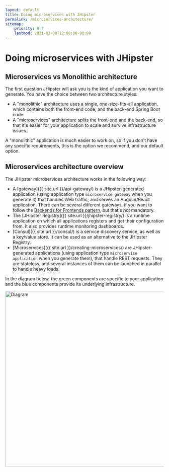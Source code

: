 ```yaml
---
layout: default
title: Doing microservices with JHipster
permalink: /microservices-architecture/
sitemap:
    priority: 0.7
    lastmod: 2021-03-08T12:00:00-00:00
---
```


# <i class="fa fa-sitemap"></i> Doing microservices with JHipster

## <a name="microservices_vs_monolithic"></a> Microservices vs Monolithic architecture

The first question JHipster will ask you is the kind of application you want to generate. You have the choice between two architecture styles:

- A "monolithic" architecture uses a single, one-size-fits-all application, which contains both the front-end code, and the back-end Spring Boot code.
- A "microservices" architecture splits the front-end and the back-end, so that it's easier for your application to scale and survive infrastructure issues.

A "monolithic" application is much easier to work on, so if you don't have any specific requirements, this is the option we recommend, and our default option.

## <a name="overview"></a> Microservices architecture overview

The JHipster microservices architecture works in the following way:

 * A [gateway]({{ site.url }}/api-gateway/) is a JHipster-generated application (using application type `microservice gateway` when you generate it) that handles Web traffic, and serves an Angular/React application. There can be several different gateways, if you want to follow the [Backends for Frontends pattern](https://www.thoughtworks.com/insights/blog/bff-soundcloud), but that's not mandatory.
 * The [JHipster Registry]({{ site.url }}/jhipster-registry/) is a runtime application on which all applications registers and get their configuration from. It also provides runtime monitoring dashboards.
 * [Consul]({{ site.url }}/consul/) is a service discovery service, as well as a key/value store. It can be used as an alternative to the JHipster Registry.
  * [Microservices]({{ site.url }}/creating-microservices/) are JHipster-generated applications (using application type `microservice application` when you generate them), that handle REST requests. They are stateless, and several instances of them can be launched in parallel to handle heavy loads.

In the diagram below, the green components are specific to your application and the blue components provide its underlying infrastructure.

<img src="{{ site.url }}/images/microservices_architecture_2.png" alt="Diagram" style="width: 930px; height: 558px"/>
